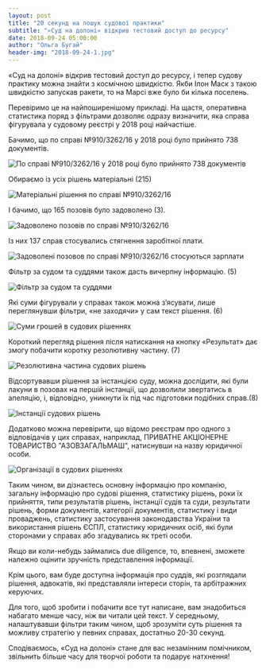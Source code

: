 ```yaml
---
layout: post
title: "20 секунд на пошук судової практики"
subtitle: "«Суд на долоні» відкрив тестовий доступ до ресурсу"
date: 2018-09-24 05:00:00
author: "Ольга Бугай"
header-img: "2018-09-24-1.jpg"
---
```


«Суд на долоні» відкрив тестовий доступ до ресурсу, і тепер судову практику можна знайти з космічною швидкістю. Якби Ілон Маск з такою швидкістю запускав ракети, то на Марсі вже було би кілька поселень.

Перевіримо це на найпоширенішому прикладі. На щастя, оперативна статистика поряд з фільтрами дозволяє одразу визначити, яка справа фігурувала у судовому реєстрі у 2018 році найчастіше.

Бачимо, що по справі №910/3262/16 у 2018 році було прийнято 738 документів.

<img class="center-image" src="{{ site.baseurl }}/img/posts_img/2018-09-24-2.png" alt="По справі №910/3262/16 у 2018 році було прийнято 738 документів">

Обираємо із усіх рішень матеріальні (215)

<img class="center-image" src="{{ site.baseurl }}/img/posts_img/2018-09-24-3.png" alt="Матеріальні рішення по справі №910/3262/16">

І бачимо, що 165 позовів було задоволено (3). 

<img class="center-image" src="{{ site.baseurl }}/img/posts_img/2018-09-24-4.png" alt="Задоволено позовів по справі №910/3262/16">

Із них 137 справ стосувались стягнення заробітної плати.

<img class="center-image" src="{{ site.baseurl }}/img/posts_img/2018-09-24-5.png" alt="Задоволені позовов по справі №910/3262/16 стосуються зарплати">

Фільтр за судом та суддями також дасть вичерпну інформацію. (5)

<img class="center-image" src="{{ site.baseurl }}/img/posts_img/2018-09-24-6.png" alt="Фільтр за судом та суддями">

Які суми фігурували у справах також можна з’ясувати, лише переглянувши фільтри, «не заходячи» у сам текст рішення. (6)

<img class="center-image" src="{{ site.baseurl }}/img/posts_img/2018-09-24-7.png" alt="Суми грошей в судових рішеннях">

Короткий перегляд рішення після натискання на кнопку «Результат» дає змогу побачити коротку резолютивну частину. (7)

<img class="center-image" src="{{ site.baseurl }}/img/posts_img/2018-09-24-8.png" alt="Резолютивна частина судових рішень">

Відсортувавши рішення за інстанцією суду, можна дослідити, які були лакуни в позовах на першій інстанції, що дозволили звертатись в апеляцію, і, відповідно, уникнути їх під час підготовки подібних справ.(8)

<img class="center-image" src="{{ site.baseurl }}/img/posts_img/2018-09-24-9.png" alt="Інстанції судових рішень">

Додатково можна перевірити, що відомо реєстрам про одного з відповідачів у цих справах, наприклад, ПРИВАТНЕ АКЦІОНЕРНЕ ТОВАРИСТВО "АЗОВЗАГАЛЬМАШ", натиснувши на назву юридичної особи. 

<img class="center-image" src="{{ site.baseurl }}/img/posts_img/2018-09-24-10.png" alt="Організації в судових рішеннях">

Таким чином, ви дізнаєтесь основну інформацію про компанію, загальну інформацію про судові рішення, статистику рішень, роки їх прийняття, типи результатів рішень, інстанції судів та суди, результати рішень, форми документів,  категорії документів, статистику і види проваджень, статистику застосування законодавства України та використання рішень ЄСПЛ, статистику юридичних осіб, які були сторонами у справах або згадувались як треті особи. 

Якщо ви коли-небудь займались due diligence, то, впевнені, зможете належно оцінити зручність представлення інформації.

Крім цього, вам буде доступна інформація про суддів, які розглядали рішення, адвокатів, які представляли інтереси сторін, та арбітражних керуючих. 

Для того, щоб зробити і побачити все тут написане, вам знадобиться набагато менше часу, ніж ви читали цей текст. У середньому, налаштувавши фільтри таким чином, щоб зрозуміти суть рішення та можливу стратегію у певних справах, достатньо 20-30 секунд.

Сподіваємось, «Суд на долоні» стане для вас незамінним помічником, звільнить більше часу для творчої роботи та подарує натхнення!

<style>
.center-image {
  width: auto !important;
  margin: auto !important;
}
</style>